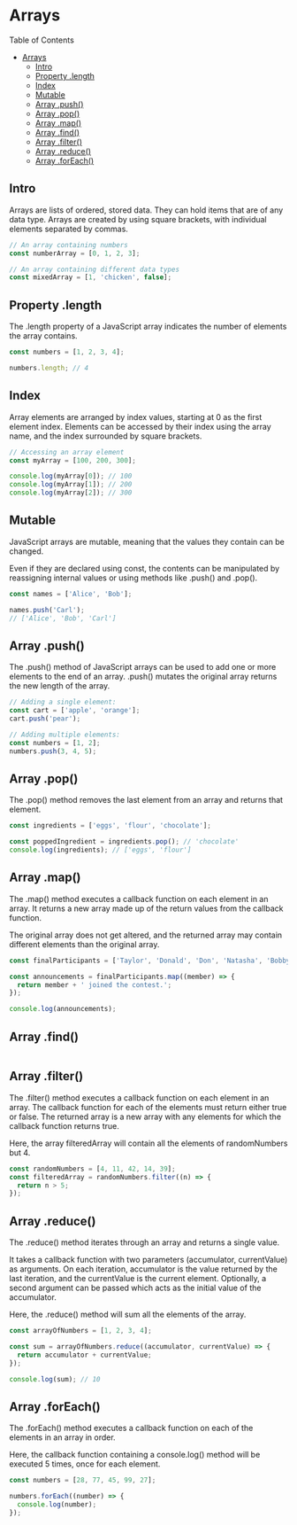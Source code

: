 # Arrays

Table of Contents

- [Arrays](#arrays)
  - [Intro](#intro)
  - [Property .length](#property-length)
  - [Index](#index)
  - [Mutable](#mutable)
  - [Array .push()](#array-push)
  - [Array .pop()](#array-pop)
  - [Array .map()](#array-map)
  - [Array .find()](#array-find)
  - [Array .filter()](#array-filter)
  - [Array .reduce()](#array-reduce)
  - [Array .forEach()](#array-foreach)

## Intro

Arrays are lists of ordered, stored data. They can hold items that are of any data type. Arrays are created by using square brackets, with individual elements separated by commas.

```javascript
// An array containing numbers
const numberArray = [0, 1, 2, 3];

// An array containing different data types
const mixedArray = [1, 'chicken', false];
```

## Property .length

The .length property of a JavaScript array indicates the number of elements the array contains.

```javascript
const numbers = [1, 2, 3, 4];

numbers.length; // 4
```

## Index

Array elements are arranged by index values, starting at 0 as the first element index. Elements can be accessed by their index using the array name, and the index surrounded by square brackets.

```javascript
// Accessing an array element
const myArray = [100, 200, 300];

console.log(myArray[0]); // 100
console.log(myArray[1]); // 200
console.log(myArray[2]); // 300
```

## Mutable

JavaScript arrays are mutable, meaning that the values they contain can be changed.

Even if they are declared using const, the contents can be manipulated by reassigning internal values or using methods like .push() and .pop().

```javascript
const names = ['Alice', 'Bob'];

names.push('Carl');
// ['Alice', 'Bob', 'Carl']
```

## Array .push()

The .push() method of JavaScript arrays can be used to add one or more elements to the end of an array. .push() mutates the original array returns the new length of the array.

```javascript
// Adding a single element:
const cart = ['apple', 'orange'];
cart.push('pear');

// Adding multiple elements:
const numbers = [1, 2];
numbers.push(3, 4, 5);
```

## Array .pop()

The .pop() method removes the last element from an array and returns that element.

```javascript
const ingredients = ['eggs', 'flour', 'chocolate'];

const poppedIngredient = ingredients.pop(); // 'chocolate'
console.log(ingredients); // ['eggs', 'flour']
```

## Array .map()

The .map() method executes a callback function on each element in an array. It returns a new array made up of the return values from the callback function.

The original array does not get altered, and the returned array may contain different elements than the original array.

```javascript
const finalParticipants = ['Taylor', 'Donald', 'Don', 'Natasha', 'Bobby'];

const announcements = finalParticipants.map((member) => {
  return member + ' joined the contest.';
});

console.log(announcements);
```

## Array .find()

```javascript

```

## Array .filter()

The .filter() method executes a callback function on each element in an array. The callback function for each of the elements must return either true or false. The returned array is a new array with any elements for which the callback function returns true.

Here, the array filteredArray will contain all the elements of randomNumbers but 4.

```javascript
const randomNumbers = [4, 11, 42, 14, 39];
const filteredArray = randomNumbers.filter((n) => {
  return n > 5;
});
```

## Array .reduce()

The .reduce() method iterates through an array and returns a single value.

It takes a callback function with two parameters (accumulator, currentValue) as arguments. On each iteration, accumulator is the value returned by the last iteration, and the currentValue is the current element. Optionally, a second argument can be passed which acts as the initial value of the accumulator.

Here, the .reduce() method will sum all the elements of the array.

```javascript
const arrayOfNumbers = [1, 2, 3, 4];

const sum = arrayOfNumbers.reduce((accumulator, currentValue) => {
  return accumulator + currentValue;
});

console.log(sum); // 10
```

## Array .forEach()

The .forEach() method executes a callback function on each of the elements in an array in order.

Here, the callback function containing a console.log() method will be executed 5 times, once for each element.

```javascript
const numbers = [28, 77, 45, 99, 27];

numbers.forEach((number) => {
  console.log(number);
});
```
